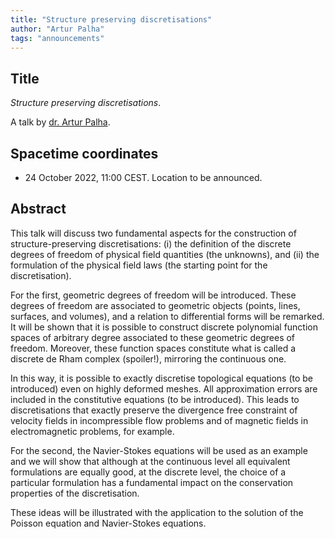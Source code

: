 ```yaml
---
title: "Structure preserving discretisations"
author: "Artur Palha"
tags: "announcements"
---
```


## Title

_Structure preserving discretisations_. 

A talk by [dr. Artur Palha](https://www.esciencecenter.nl/team/dr-artur-palha/).

## Spacetime coordinates
* 24 October 2022, 11:00 CEST. Location to be announced.

## Abstract

This talk will discuss two fundamental aspects for the construction of structure-preserving discretisations: (i) the definition of the discrete degrees of freedom of physical field quantities (the unknowns), and (ii) the formulation of the physical field laws (the starting point for the discretisation).

For the first, geometric degrees of freedom will be introduced. These degrees of freedom are associated to geometric objects (points, lines, surfaces, and volumes), and a relation to differential forms will be remarked. It will be shown that it is possible to construct discrete polynomial function spaces of arbitrary degree associated to these geometric degrees of freedom. Moreover, these function spaces constitute what is called a discrete de Rham complex (spoiler!), mirroring the continuous one.

In this way, it is possible to exactly discretise topological equations (to be introduced) even on highly deformed meshes. All approximation errors are included in the constitutive equations (to be introduced). This leads to discretisations that exactly preserve the divergence free constraint of velocity fields in incompressible flow problems and of magnetic fields in electromagnetic problems, for example.

For the second, the Navier-Stokes equations will be used as an example and we will show that although at the continuous level all equivalent formulations are equally good, at the discrete level, the choice of a particular formulation has a fundamental impact on the conservation properties of the discretisation.

These ideas will be illustrated with the application to the solution of the Poisson equation and Navier-Stokes equations.
